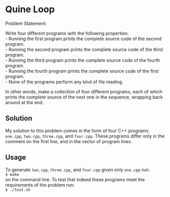 # Quine Loop

Problem Statement:

Write four different programs with the following properties:<br />
	- Running the first program prints the complete source code of the second program.<br />
	- Running the second program prints the complete source code of the third program.<br />
	- Running the third program prints the complete source code of the fourth program.<br />
	- Running the fourth program prints the complete source code of the first program.<br />
	- None of the programs perform any kind of file reading.<br />

In other words, make a collection of four different programs, each of which prints the 
complete source of the next one in the sequence, wrapping back around at the end.

## Solution
My solution to this problem comes in the form of four C++ programs `one.cpp`, `two.cpp`, `three.cpp`, and `four.cpp`. These programs differ only in the comment on the first line, and in the vector of program lines.

## Usage
To generate `two.cpp`, `three.cpp`, and `four.cpp` given only `one.cpp` run:<br />
`$ make` <br />
on the command line. To test that indeed these programs meet the requirements of the problem run:<br />
`$ ./test.sh`
